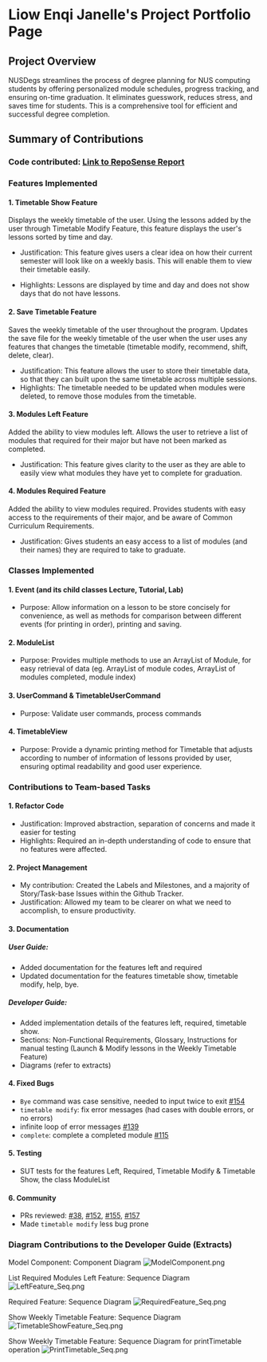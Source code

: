 # Liow Enqi Janelle's Project Portfolio Page

## Project Overview

NUSDegs streamlines the process of degree planning for NUS computing students by offering personalized module 
schedules, progress tracking, and ensuring on-time graduation. It eliminates guesswork, reduces stress, and saves time 
for students. This is a comprehensive tool for efficient and successful degree completion.

## Summary of Contributions

### Code contributed: [Link to RepoSense Report](https://nus-cs2113-ay2324s1.github.io/tp-dashboard/?search=janelleenqi&breakdown=false&sort=groupTitle%20dsc&sortWithin=title&since=2023-09-22&timeframe=commit&mergegroup=&groupSelect=groupByRepos)

### Features Implemented

#### 1. Timetable Show Feature
Displays the weekly timetable of the user. Using the lessons added by the user through Timetable Modify Feature, this feature displays the user's 
lessons sorted by time and day.

- Justification: This feature gives users a clear idea on how their current semester will look like on a weekly basis. 
This will enable them to view their timetable easily.

- Highlights: Lessons are displayed by time and day and does not show days that do not have lessons.


#### 2. Save Timetable Feature
Saves the weekly timetable of the user throughout the program. Updates the save file for the weekly timetable of the user when the user uses any features that changes 
the timetable (timetable modify, recommend, shift, delete, clear).

- Justification: This feature allows the user to store their timetable data, so that they can built upon the same 
timetable across multiple sessions. 
- Highlights: The timetable needed to be updated when modules were deleted, to remove those modules from the timetable.

#### 3. Modules Left Feature
Added the ability to view modules left. Allows the user to retrieve a list of modules that required for their major but have not been marked as
completed.

- Justification: This feature gives clarity to the user as they are able to easily view what modules they have yet to 
complete for graduation.

#### 4. Modules Required Feature
Added the ability to view modules required. Provides students with easy access to the requirements of their major, and be aware of Common Curriculum 
Requirements.

- Justification: Gives students an easy access to a list of modules (and their names) they are required to take to 
graduate.

### Classes Implemented

#### 1. Event (and its child classes Lecture, Tutorial, Lab)
- Purpose: Allow information on a lesson to be store concisely for convenience, as well as methods for comparison 
between different events (for printing in order), printing and saving. 

#### 2. ModuleList
- Purpose: Provides multiple methods to use an ArrayList of Module, for easy retrieval of data (eg. ArrayList of module 
codes, ArrayList of modules completed, module index)

#### 3. UserCommand & TimetableUserCommand
- Purpose: Validate user commands, process commands

#### 4. TimetableView
- Purpose: Provide a dynamic printing method for Timetable that adjusts according to number of  information of lessons 
provided by user, ensuring optimal readability and good user experience. 

### Contributions to Team-based Tasks

#### 1. Refactor Code

- Justification: Improved abstraction, separation of concerns and made it easier for testing
- Highlights: Required an in-depth understanding of code to ensure that no features were affected.

#### 2. Project Management

- My contribution: Created the Labels and Milestones, and a majority of Story/Task-base Issues within the Github Tracker.
- Justification: Allowed my team to be clearer on what we need to accomplish, to ensure productivity.

#### 3. Documentation
##### User Guide:
- Added documentation for the features left and required
- Updated documentation for the features timetable show, timetable modify, help, bye.

##### Developer Guide:
- Added implementation details of the features left, required, timetable show.
- Sections: Non-Functional Requirements, Glossary, Instructions for manual testing (Launch & Modify lessons in the Weekly Timetable Feature)
- Diagrams (refer to extracts)

#### 4. Fixed Bugs

- `Bye` command was case sensitive, needed to input twice to exit [#154](https://github.com/AY2324S1-CS2113-T17-4/tp/pull/154)
- `timetable modify`: fix error messages (had cases with double errors, or no errors)
- infinite loop of error messages [#139](https://github.com/AY2324S1-CS2113-T17-4/tp/pull/139)
- `complete`: complete a completed module [#115](https://github.com/AY2324S1-CS2113-T17-4/tp/issues/115)

#### 5. Testing
- SUT tests for the features Left, Required, Timetable Modify & Timetable Show, the class ModuleList


#### 6. Community
- PRs reviewed: [#38](https://github.com/AY2324S1-CS2113-T17-4/tp/pull/38#pullrequestreview-1721555155), [#152](https://github.com/AY2324S1-CS2113-T17-4/tp/pull/152), [#155](https://github.com/AY2324S1-CS2113-T17-4/tp/pull/155#pullrequestreview-1721581031), [#157](https://github.com/AY2324S1-CS2113-T17-4/tp/pull/157#pullrequestreview-1719360399) 
- Made `timetable modify` less bug prone

### Diagram Contributions to the Developer Guide (Extracts)

Model Component: Component Diagram
![ModelComponent.png](..%2Fdiagrams%2FModelComponent.png)

List Required Modules Left Feature: Sequence Diagram
![LeftFeature_Seq.png](..%2Fdiagrams%2FLeftFeature_Seq.png)

Required Feature: Sequence Diagram
![RequiredFeature_Seq.png](..%2Fdiagrams%2FRequiredFeature_Seq.png)

Show Weekly Timetable Feature: Sequence Diagram
![TimetableShowFeature_Seq.png](..%2Fdiagrams%2FTimetableShowFeature_Seq.png)

Show Weekly Timetable Feature: Sequence Diagram for printTimetable operation
![PrintTimetable_Seq.png](..%2Fdiagrams%2FPrintTimetable_Seq.png)



